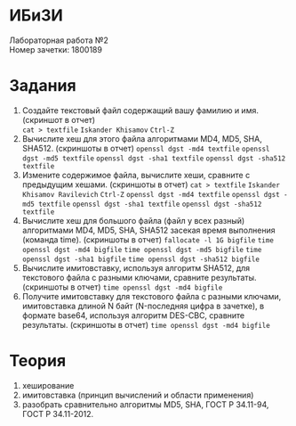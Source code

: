 # ИБиЗИ
Лабораторная работа №2  
Номер зачетки: 1800189
# Задания
1. Создайте текстовый файл содержащий вашу фамилию и имя. (скриншот в отчет)  
`cat > textfile`
`Iskander Khisamov`
`Ctrl-Z`
2. Вычислите хеш для этого файла алгоритмами MD4, MD5, SHA, SHA512. (скриншоты в отчет)
`openssl dgst -md4 textfile`
`openssl dgst -md5 textfile`
`openssl dgst -sha1 textfile`
`openssl dgst -sha512 textfile`
3. Измените содержимое файла, вычислите хеши, сравните с предыдущим хешами. (скриншоты в отчет)
`cat > textfile`
`Iskander Khisamov Ravilevich`
`Ctrl-Z`
`openssl dgst -md4 textfile`
`openssl dgst -md5 textfile`
`openssl dgst -sha1 textfile`
`openssl dgst -sha512 textfile`
4. Вычислите хеш для большого файла (файл у всех разный) алгоритмами MD4, MD5, SHA, SHA512 засекая время выполнения (команда time). (скриншоты в отчет)
`fallocate -l 1G bigfile`
`time openssl dgst -md4 bigfile`
`time openssl dgst -md5 bigfile`
`time openssl dgst -sha1 bigfile`
`time openssl dgst -sha512 bigfile`
5. Вычислите имитовставку, используя алгоритм SHA512, для текстового файла с разными ключами, сравните результаты. (скриншоты в отчет)
`time openssl dgst -md4 bigfile`
6. Получите имитовставку для текстового файла с разными ключами, имитовставка длиной N байт (N-последняя цифра в зачетке), в формате base64, используя алгоритм DES-CBC, сравните результаты. (скриншоты в отчет)
`time openssl dgst -md4 bigfile` 
# Теория
1. хеширование
2. имитовставка (принцип вычислений и области применения)
3. разобрать сравнительно алгоритмы MD5, SHA, ГОСТ Р 34.11-94, ГОСТ Р 34.11-2012.
